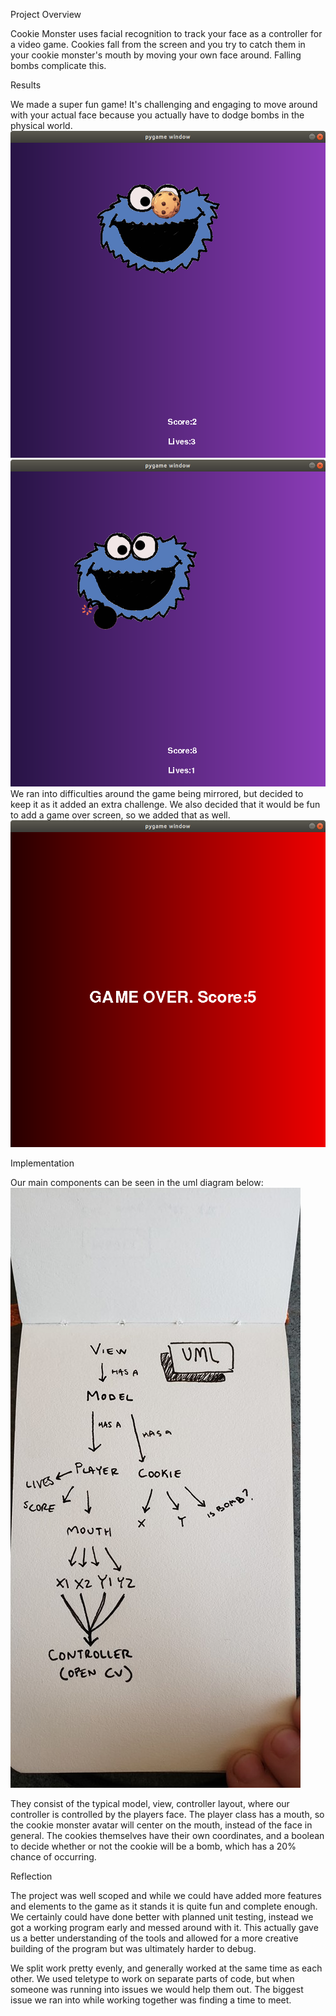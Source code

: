 Project Overview

Cookie Monster uses facial recognition to track your face as a controller for a video game. Cookies fall from the screen and you try to catch them in your cookie monster's mouth by moving your own face around. Falling bombs complicate this.

Results

We made a super fun game! It's challenging and engaging to move around with your actual face because you actually have to dodge bombs in the physical world.
![Monster w/ Cookie](monster_cookie.png)
![Monster w/ Bomb](monster_bomb.png)
We ran into difficulties around the game being mirrored, but decided to keep it as it added an extra challenge. We also decided that it would be fun to add a game over screen, so we added that as well.
![Game Over](game_over.png)

Implementation

Our main components can be seen in the uml diagram below:
![UML](uml.jpg)

They consist of the typical model, view, controller layout, where our controller is controlled by the players face. The player class has a mouth, so the cookie monster avatar will center on the mouth, instead of the face in general. The cookies themselves have their own coordinates, and a boolean to decide whether or not the cookie will be a bomb, which has a 20% chance of occurring.

Reflection

The project was well scoped and while we could have added more features and elements to the game as it stands it is quite fun and complete enough. We certainly could have done better with planned unit testing, instead we got a working program early and messed around with it. This actually gave us a better understanding of the tools and allowed for a more creative building of the program but was ultimately harder to debug.

We split work pretty evenly, and generally worked at the same time as each other. We used teletype to work on separate parts of code, but when someone was running into issues we would help them out. The biggest issue we ran into while working together was finding a time to meet.
